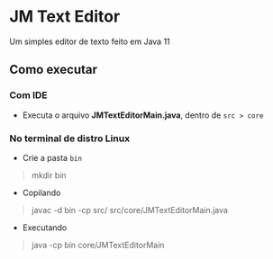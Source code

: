 # JM Text Editor

Um simples editor de texto feito em Java 11

## Como executar

### Com IDE

- Executa o arquivo **JMTextEditorMain.java**, dentro de `src > core`

### No terminal de distro Linux

- Crie a pasta `bin`
> mkdir bin  
- Copilando
> javac -d bin -cp src/ src/core/JMTextEditorMain.java 
- Executando 
> java -cp bin core/JMTextEditorMain 
